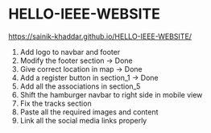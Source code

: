 # HELLO-IEEE-WEBSITE
https://sainik-khaddar.github.io/HELLO-IEEE-WEBSITE/

1. Add logo to navbar and footer
2. Modify the footer section -> Done
3. Give correct location in map -> Done
4. Add a register button in section_1 -> Done
5. Add all the associations in section_5
6. Shift the hamburger navbar to right side in mobile view
7. Fix the tracks section
8. Paste all the required images and content
9. Link all the social media links properly
